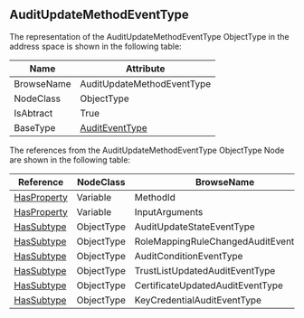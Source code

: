 <!-- objecttype -->
## AuditUpdateMethodEventType
The representation of the AuditUpdateMethodEventType ObjectType in the address space is shown in the following table:  

|Name|Attribute|
|---|---|
|BrowseName|AuditUpdateMethodEventType|
|NodeClass|ObjectType|
|IsAbtract|True|
|BaseType|[AuditEventType](../../../Part5/ObjectTypes/AuditEventType/readme.md)|

The references from the AuditUpdateMethodEventType ObjectType Node are shown in the following table:  

|Reference|NodeClass|BrowseName|DataType|TypeDefinition|ModellingRule|
|---|---|---|---|---|---|
|[HasProperty](../../../Part3/ReferenceTypes/HasProperty/readme.md)|Variable|MethodId|[NodeId](../../../Part3/DataTypes/NodeId/readme.md)|[PropertyType](../../Part5/VariableTypes/PropertyType/readme.md)|[Mandatory](../../Objects/Mandatory/readme.md)|
|[HasProperty](../../../Part3/ReferenceTypes/HasProperty/readme.md)|Variable|InputArguments|[BaseDataType](../../../Part3/DataTypes/BaseDataType/readme.md)[]|[PropertyType](../../Part5/VariableTypes/PropertyType/readme.md)|[Mandatory](../../Objects/Mandatory/readme.md)|
|[HasSubtype](../../../Part3/ReferenceTypes/HasSubtype/readme.md)|ObjectType|AuditUpdateStateEventType||||
|[HasSubtype](../../../Part3/ReferenceTypes/HasSubtype/readme.md)|ObjectType|RoleMappingRuleChangedAuditEventType||||
|[HasSubtype](../../../Part3/ReferenceTypes/HasSubtype/readme.md)|ObjectType|AuditConditionEventType||||
|[HasSubtype](../../../Part3/ReferenceTypes/HasSubtype/readme.md)|ObjectType|TrustListUpdatedAuditEventType||||
|[HasSubtype](../../../Part3/ReferenceTypes/HasSubtype/readme.md)|ObjectType|CertificateUpdatedAuditEventType||||
|[HasSubtype](../../../Part3/ReferenceTypes/HasSubtype/readme.md)|ObjectType|KeyCredentialAuditEventType||||

